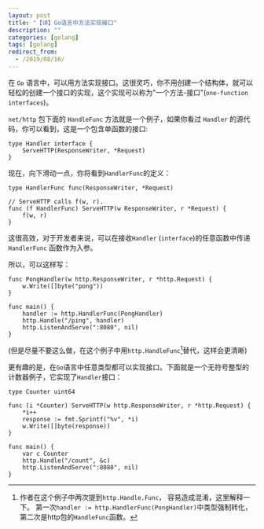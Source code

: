 ```yaml
---
layout: post
title: "【译】Go语言中方法实现接口"
description: ""
categories: [golang]
tags: [golang]
redirect_from:
  - /2019/08/16/
---
```


在 `Go` 语言中，可以用方法实现接口。这很灵巧，你不用创建一个结构体，就可以轻松的创建一个接口的实现，这个实现可以称为"一个方法-接口"(`one-function interfaces`)。

`net/http` 包下面的 `HandleFunc` 方法就是一个例子，如果你看过 `Handler` 的源代码，你可以看到，这是一个包含单函数的接口:

```golang
type Handler interface {
	ServeHTTP(ResponseWriter, *Request)
}
```



现在，向下滑动一点，你将看到`HandlerFunc`的定义：

```golang
type HandlerFunc func(ResponseWriter, *Request)

// ServeHTTP calls f(w, r).
func (f HandlerFunc) ServeHTTP(w ResponseWriter, r *Request) {
	f(w, r)
}  
```



这很高效，对于开发者来说，可以在接收`Handler` (``interface``)的任意函数中传递`HandlerFunc` 函数作为入参。

所以，可以这样写：

```golang
func PongHandler(w http.ResponseWriter, r *http.Request) {
    w.Write([]byte("pong"))
}

func main() {
    handler := http.HandlerFunc(PongHandler)
    http.Handle("/ping", handler)
    http.ListenAndServe(":8080", nil)
}
```

(但是尽量不要这么做，在这个例子中用`http.HandleFunc`[^1]替代，这样会更清晰)


更有趣的是，在`Go`语言中任意类型都可以实现接口。下面就是一个无符号整型的计数器例子，它实现了`Handler`接口：

```golang
type Counter uint64

func (i *Counter) ServeHTTP(w http.ResponseWriter, r *http.Request) {
	*i++
	response := fmt.Sprintf("%v", *i)
	w.Write([]byte(response))
}

func main() {
	var c Counter
	http.Handle("/count", &c)
	http.ListenAndServe(":8080", nil)
}
```
[^1]: 作者在这个例子中两次提到`http.Handle.Func`， 容易造成混淆，这里解释一下。 第一次`handler := http.HandlerFunc(PongHandler)`中类型强制转化，第二次是http包的`HandleFunc`函数。





